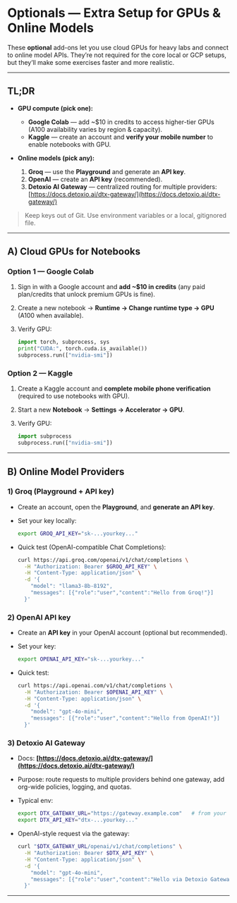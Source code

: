 # Optionals — Extra Setup for GPUs & Online Models

These **optional** add-ons let you use cloud GPUs for heavy labs and connect to online model APIs. They’re not required for the core local or GCP setups, but they’ll make some exercises faster and more realistic.

---

## TL;DR

* **GPU compute (pick one):**

  * **Google Colab** — add \~\$10 in credits to access higher-tier GPUs (A100 availability varies by region & capacity).&#x20;
  * **Kaggle** — create an account and **verify your mobile number** to enable notebooks with GPU.&#x20;
* **Online models (pick any):**

  1. **Groq** — use the **Playground** and generate an **API key**.&#x20;
  2. **OpenAI** — create an **API key** (recommended).&#x20;
  3. **Detoxio AI Gateway** — centralized routing for multiple providers: [https://docs.detoxio.ai/dtx-gateway/](https://docs.detoxio.ai/dtx-gateway/)

> Keep keys out of Git. Use environment variables or a local, gitignored file.

---

## A) Cloud GPUs for Notebooks

### Option 1 — Google Colab

1. Sign in with a Google account and **add \~\$10 in credits** (any paid plan/credits that unlock premium GPUs is fine).&#x20;
2. Create a new notebook → **Runtime → Change runtime type → GPU** (A100 when available).
3. Verify GPU:

   ```python
   import torch, subprocess, sys
   print("CUDA:", torch.cuda.is_available())
   subprocess.run(["nvidia-smi"])
   ```

### Option 2 — Kaggle

1. Create a Kaggle account and **complete mobile phone verification** (required to use notebooks with GPU).&#x20;
2. Start a new **Notebook** → **Settings → Accelerator → GPU**.
3. Verify GPU:

   ```python
   import subprocess
   subprocess.run(["nvidia-smi"])
   ```

---

## B) Online Model Providers

### 1) Groq (Playground + API key)

* Create an account, open the **Playground**, and **generate an API key**.&#x20;
* Set your key locally:

  ```bash
  export GROQ_API_KEY="sk-...yourkey..."
  ```
* Quick test (OpenAI-compatible Chat Completions):

  ```bash
  curl https://api.groq.com/openai/v1/chat/completions \
    -H "Authorization: Bearer $GROQ_API_KEY" \
    -H "Content-Type: application/json" \
    -d '{
      "model": "llama3-8b-8192",
      "messages": [{"role":"user","content":"Hello from Groq!"}]
    }'
  ```

### 2) OpenAI API key

* Create an **API key** in your OpenAI account (optional but recommended).&#x20;
* Set your key:

  ```bash
  export OPENAI_API_KEY="sk-...yourkey..."
  ```
* Quick test:

  ```bash
  curl https://api.openai.com/v1/chat/completions \
    -H "Authorization: Bearer $OPENAI_API_KEY" \
    -H "Content-Type: application/json" \
    -d '{
      "model": "gpt-4o-mini",
      "messages": [{"role":"user","content":"Hello from OpenAI!"}]
    }'
  ```

### 3) Detoxio AI Gateway

* Docs: **[https://docs.detoxio.ai/dtx-gateway/](https://docs.detoxio.ai/dtx-gateway/)**
* Purpose: route requests to multiple providers behind one gateway, add org-wide policies, logging, and quotas.
* Typical env:

  ```bash
  export DTX_GATEWAY_URL="https://gateway.example.com"   # from your admin
  export DTX_API_KEY="dtx-...yourkey..."
  ```
* OpenAI-style request via the gateway:

  ```bash
  curl "$DTX_GATEWAY_URL/openai/v1/chat/completions" \
    -H "Authorization: Bearer $DTX_API_KEY" \
    -H "Content-Type: application/json" \
    -d '{
      "model": "gpt-4o-mini",
      "messages": [{"role":"user","content":"Hello via Detoxio Gateway!"}]
    }'
  ```

---
